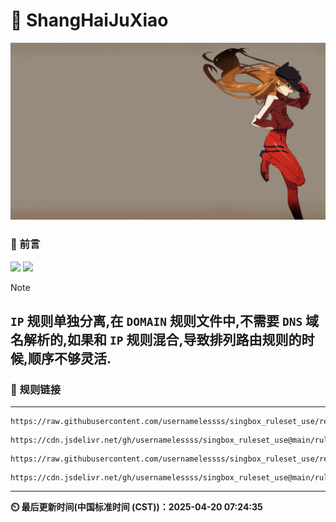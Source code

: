
# 🧸 ShangHaiJuXiao
![](https://raw.githubusercontent.com/usernamelessss/picture-bed/main/images/202504042256831.jpg)
### 📣 前言
![](https://shields.io/badge/-移除重复规则-ff69b4) ![](https://shields.io/badge/-IP&nbsp;规则单独存放不与&nbsp;DOMAIN&nbsp;等混合-green)
> [!NOTE]
**`IP` 规则单独分离,在 `DOMAIN` 规则文件中,不需要 `DNS` 域名解析的,如果和 `IP` 规则混合,导致排列路由规则的时候,顺序不够灵活.**
---

###  🔗 规则链接
---

```url
https://raw.githubusercontent.com/usernamelessss/singbox_ruleset_use/refs/heads/main/rule/ShangHaiJuXiao/ShangHaiJuXiao_No_IP.json
```

```url
https://cdn.jsdelivr.net/gh/usernamelessss/singbox_ruleset_use@main/rule/ShangHaiJuXiao/ShangHaiJuXiao_No_IP.json
```

```url
https://raw.githubusercontent.com/usernamelessss/singbox_ruleset_use/refs/heads/main/rule/ShangHaiJuXiao/ShangHaiJuXiao_No_IP.srs
```

```url
https://cdn.jsdelivr.net/gh/usernamelessss/singbox_ruleset_use@main/rule/ShangHaiJuXiao/ShangHaiJuXiao_No_IP.srs
```

---
**⏲️ 最后更新时间(中国标准时间 (CST))：2025-04-20 07:24:35**